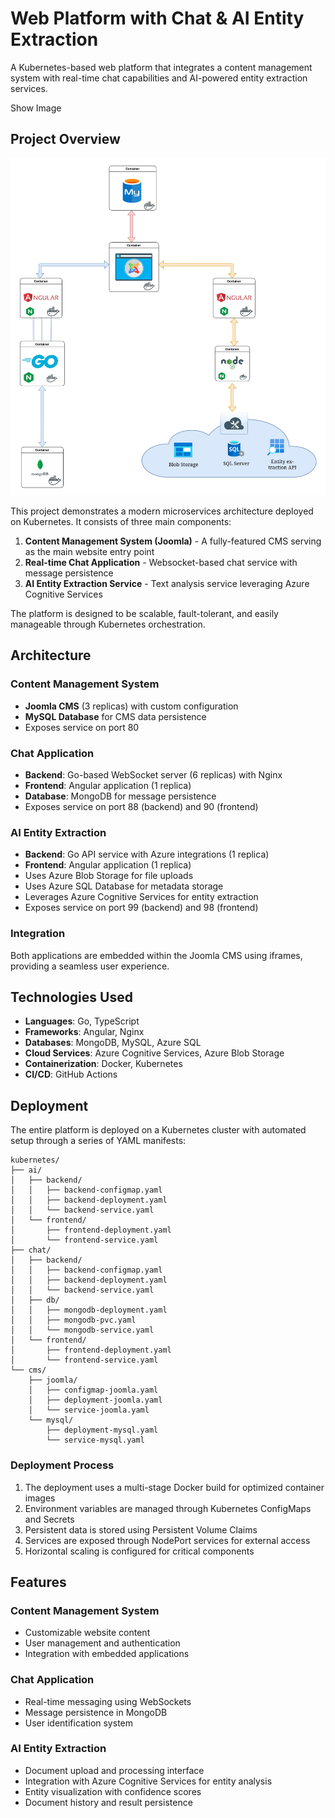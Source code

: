 Web Platform with Chat & AI Entity Extraction
=============================================

A Kubernetes-based web platform that integrates a content management system with real-time chat capabilities and AI-powered entity extraction services.

Show Image

Project Overview
----------------

![App architecture](.\architecture-diagram.jpg)


This project demonstrates a modern microservices architecture deployed on Kubernetes. It consists of three main components:

1.  **Content Management System (Joomla)** - A fully-featured CMS serving as the main website entry point
2.  **Real-time Chat Application** - Websocket-based chat service with message persistence
3.  **AI Entity Extraction Service** - Text analysis service leveraging Azure Cognitive Services

The platform is designed to be scalable, fault-tolerant, and easily manageable through Kubernetes orchestration.

Architecture
------------

### Content Management System

-   **Joomla CMS** (3 replicas) with custom configuration
-   **MySQL Database** for CMS data persistence
-   Exposes service on port 80

### Chat Application

-   **Backend**: Go-based WebSocket server (6 replicas) with Nginx
-   **Frontend**: Angular application (1 replica)
-   **Database**: MongoDB for message persistence
-   Exposes service on port 88 (backend) and 90 (frontend)

### AI Entity Extraction

-   **Backend**: Go API service with Azure integrations (1 replica)
-   **Frontend**: Angular application (1 replica)
-   Uses Azure Blob Storage for file uploads
-   Uses Azure SQL Database for metadata storage
-   Leverages Azure Cognitive Services for entity extraction
-   Exposes service on port 99 (backend) and 98 (frontend)

### Integration

Both applications are embedded within the Joomla CMS using iframes, providing a seamless user experience.

Technologies Used
-----------------

-   **Languages**: Go, TypeScript
-   **Frameworks**: Angular, Nginx
-   **Databases**: MongoDB, MySQL, Azure SQL
-   **Cloud Services**: Azure Cognitive Services, Azure Blob Storage
-   **Containerization**: Docker, Kubernetes
-   **CI/CD**: GitHub Actions

Deployment
----------

The entire platform is deployed on a Kubernetes cluster with automated setup through a series of YAML manifests:

```
kubernetes/
├── ai/
│   ├── backend/
│   │   ├── backend-configmap.yaml
│   │   ├── backend-deployment.yaml
│   │   └── backend-service.yaml
│   └── frontend/
│       ├── frontend-deployment.yaml
│       └── frontend-service.yaml
├── chat/
│   ├── backend/
│   │   ├── backend-configmap.yaml
│   │   ├── backend-deployment.yaml
│   │   └── backend-service.yaml
│   ├── db/
│   │   ├── mongodb-deployment.yaml
│   │   ├── mongodb-pvc.yaml
│   │   └── mongodb-service.yaml
│   └── frontend/
│       ├── frontend-deployment.yaml
│       └── frontend-service.yaml
└── cms/
    ├── joomla/
    │   ├── configmap-joomla.yaml
    │   ├── deployment-joomla.yaml
    │   └── service-joomla.yaml
    └── mysql/
        ├── deployment-mysql.yaml
        └── service-mysql.yaml
```

### Deployment Process

1.  The deployment uses a multi-stage Docker build for optimized container images
2.  Environment variables are managed through Kubernetes ConfigMaps and Secrets
3.  Persistent data is stored using Persistent Volume Claims
4.  Services are exposed through NodePort services for external access
5.  Horizontal scaling is configured for critical components

Features
--------

### Content Management System

-   Customizable website content
-   User management and authentication
-   Integration with embedded applications

### Chat Application

-   Real-time messaging using WebSockets
-   Message persistence in MongoDB
-   User identification system

### AI Entity Extraction

-   Document upload and processing interface
-   Integration with Azure Cognitive Services for entity analysis
-   Entity visualization with confidence scores
-   Document history and result persistence










